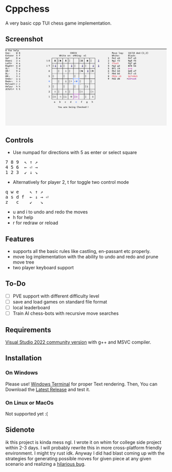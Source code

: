 ﻿# Cppchess
 A very basic cpp TUI chess game implementation.
 
## Screenshot
![game](assets/game.png)
 
## Controls
- Use numpad for directions with 5 as enter or select square
<pre>
7 8 9  ↖ ↑ ↗ 
4 5 6  ← ⏎ → 
1 2 3  ↙ ↓ ↘ 
</pre>
- Alternatively for player 2, t for toggle two control mode
<pre>
q w e    ↖ ↑ ↗
a s d f  ← ↓ → ⏎
z   c    ↙   ↘
</pre>
- u and i to undo and redo the moves
- h for help
- r for redraw or reload

## Features
- supports all the basic rules like castling, en-passant etc properly.
- move log implementation with the ability to undo and redo and prune move tree
- two player keyboard support

## To-Do
- [ ] PVE support with different difficulty level
- [ ] save and load games on standard file format
- [ ] local leaderboard
- [ ] Train AI chess-bots with recursive move searches

## Requirements
[Visual Studio 2022 community version](https://visualstudio.microsoft.com/vs/community/) with g++ and MSVC compiler.

## Installation
### On Windows
Please use! [Windows Terminal](https://github.com/microsoft/terminal) for proper Text rendering.
Then, You can Download the [Latest Release](https://github.com/Sreinumder/cppchess/releases/latest) and test it.

### On Linux or MacOs
Not supported yet :(

## Sidenote
ik this project is kinda mess ngl. I wrote it on whim for college side project within 2-3 days. I will probably rewrite this in more cross-platform friendly environment. I might try rust idk. Anyway I did had blast coming up with the strategies for generating possible moves for given piece at any given scenario and realizing a [hilarious bug](https://youtu.be/U4ogK0MIzqk?si=SlulO90-RZho1PLv&t=664).
